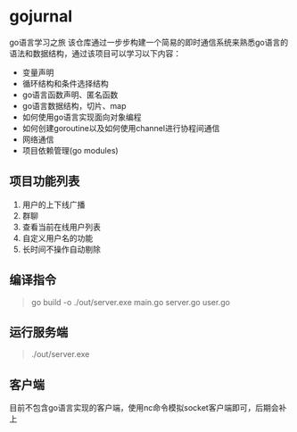 # gojurnal
go语言学习之旅
该仓库通过一步步构建一个简易的即时通信系统来熟悉go语言的语法和数据结构，通过该项目可以学习以下内容：
- 变量声明
- 循环结构和条件选择结构
- go语言函数声明、匿名函数
- go语言数据结构，切片、map
- 如何使用go语言实现面向对象编程
- 如何创建goroutine以及如何使用channel进行协程间通信
- 网络通信
- 项目依赖管理(go modules)
## 项目功能列表
1. 用户的上下线广播
2. 群聊
3. 查看当前在线用户列表
4. 自定义用户名的功能
5. 长时间不操作自动剔除

## 编译指令
> go build -o ./out/server.exe main.go server.go user.go

## 运行服务端
> ./out/server.exe

##  客户端
目前不包含go语言实现的客户端，使用nc命令模拟socket客户端即可，后期会补上